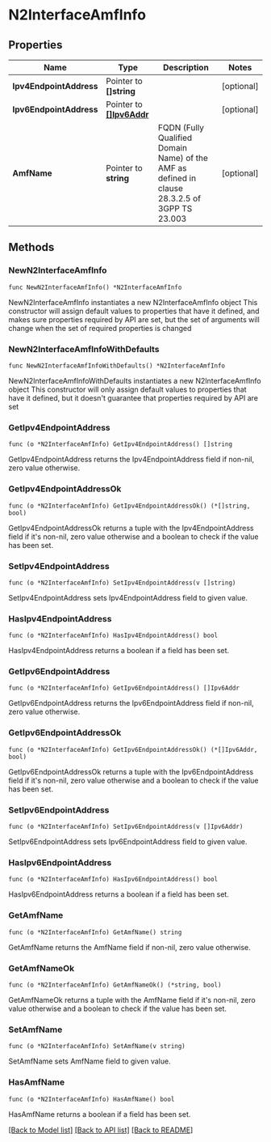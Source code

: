 # N2InterfaceAmfInfo

## Properties

Name | Type | Description | Notes
------------ | ------------- | ------------- | -------------
**Ipv4EndpointAddress** | Pointer to **[]string** |  | [optional] 
**Ipv6EndpointAddress** | Pointer to [**[]Ipv6Addr**](Ipv6Addr.md) |  | [optional] 
**AmfName** | Pointer to **string** | FQDN (Fully Qualified Domain Name) of the AMF as defined in clause 28.3.2.5 of 3GPP TS 23.003 | [optional] 

## Methods

### NewN2InterfaceAmfInfo

`func NewN2InterfaceAmfInfo() *N2InterfaceAmfInfo`

NewN2InterfaceAmfInfo instantiates a new N2InterfaceAmfInfo object
This constructor will assign default values to properties that have it defined,
and makes sure properties required by API are set, but the set of arguments
will change when the set of required properties is changed

### NewN2InterfaceAmfInfoWithDefaults

`func NewN2InterfaceAmfInfoWithDefaults() *N2InterfaceAmfInfo`

NewN2InterfaceAmfInfoWithDefaults instantiates a new N2InterfaceAmfInfo object
This constructor will only assign default values to properties that have it defined,
but it doesn't guarantee that properties required by API are set

### GetIpv4EndpointAddress

`func (o *N2InterfaceAmfInfo) GetIpv4EndpointAddress() []string`

GetIpv4EndpointAddress returns the Ipv4EndpointAddress field if non-nil, zero value otherwise.

### GetIpv4EndpointAddressOk

`func (o *N2InterfaceAmfInfo) GetIpv4EndpointAddressOk() (*[]string, bool)`

GetIpv4EndpointAddressOk returns a tuple with the Ipv4EndpointAddress field if it's non-nil, zero value otherwise
and a boolean to check if the value has been set.

### SetIpv4EndpointAddress

`func (o *N2InterfaceAmfInfo) SetIpv4EndpointAddress(v []string)`

SetIpv4EndpointAddress sets Ipv4EndpointAddress field to given value.

### HasIpv4EndpointAddress

`func (o *N2InterfaceAmfInfo) HasIpv4EndpointAddress() bool`

HasIpv4EndpointAddress returns a boolean if a field has been set.

### GetIpv6EndpointAddress

`func (o *N2InterfaceAmfInfo) GetIpv6EndpointAddress() []Ipv6Addr`

GetIpv6EndpointAddress returns the Ipv6EndpointAddress field if non-nil, zero value otherwise.

### GetIpv6EndpointAddressOk

`func (o *N2InterfaceAmfInfo) GetIpv6EndpointAddressOk() (*[]Ipv6Addr, bool)`

GetIpv6EndpointAddressOk returns a tuple with the Ipv6EndpointAddress field if it's non-nil, zero value otherwise
and a boolean to check if the value has been set.

### SetIpv6EndpointAddress

`func (o *N2InterfaceAmfInfo) SetIpv6EndpointAddress(v []Ipv6Addr)`

SetIpv6EndpointAddress sets Ipv6EndpointAddress field to given value.

### HasIpv6EndpointAddress

`func (o *N2InterfaceAmfInfo) HasIpv6EndpointAddress() bool`

HasIpv6EndpointAddress returns a boolean if a field has been set.

### GetAmfName

`func (o *N2InterfaceAmfInfo) GetAmfName() string`

GetAmfName returns the AmfName field if non-nil, zero value otherwise.

### GetAmfNameOk

`func (o *N2InterfaceAmfInfo) GetAmfNameOk() (*string, bool)`

GetAmfNameOk returns a tuple with the AmfName field if it's non-nil, zero value otherwise
and a boolean to check if the value has been set.

### SetAmfName

`func (o *N2InterfaceAmfInfo) SetAmfName(v string)`

SetAmfName sets AmfName field to given value.

### HasAmfName

`func (o *N2InterfaceAmfInfo) HasAmfName() bool`

HasAmfName returns a boolean if a field has been set.


[[Back to Model list]](../README.md#documentation-for-models) [[Back to API list]](../README.md#documentation-for-api-endpoints) [[Back to README]](../README.md)


